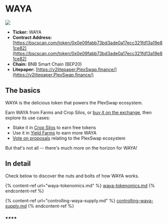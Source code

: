 # WAYA

![](../../.gitbook/assets/tokenomics-header.png)

* **Ticker:** WAYA
* **Contract Address:** [https://bscscan.com/token/0x0e09fabb73bd3ade0a17ecc321fd13a19e81ce82](https://bscscan.com/token/0x0e09fabb73bd3ade0a17ecc321fd13a19e81ce82)
* **Chain:** BNB Smart Chain (BEP20)
* **Litepaper:** [https://v2litepaper.PlexSwap.finance/](https://v2litepaper.PlexSwap.finance/)

## The basics

WAYA is the delicious token that powers the PlexSwap ecosystem.

Earn WAYA from Farms and Crop Silos, or [buy it on the exchange](../../products/PlexSwap-exchange/), then explore its use cases:

* Stake it in [Crop Silos](../../products/crop-silos/) to earn free tokens
* Use it in [Yield Farms](https://docs.PlexSwap.finance/products/yield-farming) to earn more WAYA
* [Vote on proposals](../../products/voting/) relating to the PlexSwap ecosystem

But that's not all -- there's much more on the horizon for WAYA!

## In detail

Check below to discover the nuts and bolts of how WAYA works.

{% content-ref url="waya-tokenomics.md" %}
[waya-tokenomics.md](waya-tokenomics.md)
{% endcontent-ref %}

{% content-ref url="controlling-waya-supply.md" %}
[controlling-waya-supply.md](controlling-waya-supply.md)
{% endcontent-ref %}

### \*\*\*\*
